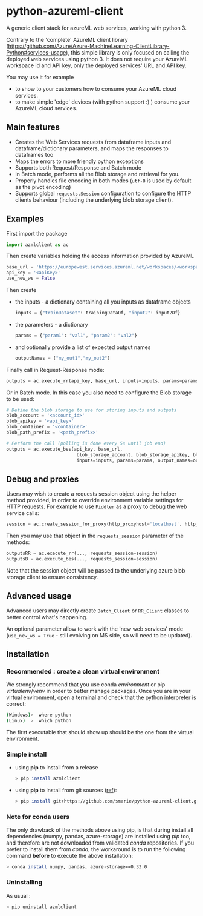 # python-azureml-client
A generic client stack for azureML web services, working with python 3.
 
Contrary to the 'complete' AzureML client library (https://github.com/Azure/Azure-MachineLearning-ClientLibrary-Python#services-usage), this simple library is only focused on calling the deployed web services using python 3. It does not require your AzureML workspace id and API key, only the deployed services' URL and API key.

You may use it for example 
* to show to your customers how to consume your AzureML cloud services.
* to make simple 'edge' devices (with python support :) ) consume your AzureML cloud services.


## Main features

* Creates the Web Services requests from dataframe inputs and dataframe/dictionary parameters, and maps the responses to dataframes too
* Maps the errors to more friendly python exceptions
* Supports both Request/Response and Batch mode
* In Batch mode, performs all the Blob storage and retrieval for you.
* Properly handles file encoding in both modes (`utf-8` is used by default as the pivot encoding)
* Supports global `requests.Session` configuration to configure the HTTP clients behaviour (including the underlying blob storage client).


## Examples

First import the package

```python
import azmlclient as ac  
```

Then create variables holding the access information provided by AzureML

```python
base_url = 'https://europewest.services.azureml.net/workspaces/<workspaceId>/services/<serviceId>'
api_key = '<apiKey>'
use_new_ws = False
```

Then create 
* the inputs - a dictionary containing all you inputs as dataframe objects
        
    ```python
    inputs = {"trainDataset": trainingDataDf, "input2": input2Df}
    ```
        
* the parameters - a dictionary
        
    ```python
    params = {"param1": "val1", "param2": "val2"}
    ```

* and optionally provide a list of expected output names
        
    ```python
    outputNames = ["my_out1","my_out2"]
    ```

Finally call in Request-Response mode:

```python
outputs = ac.execute_rr(api_key, base_url, inputs=inputs, params=params, output_names=output_names)
```

Or in Batch mode. In this case you also need to configure the Blob storage to be used:

```python
# Define the blob storage to use for storing inputs and outputs
blob_account = '<account_id>'
blob_apikey = '<api_key>'
blob_container = '<container>'
blob_path_prefix = '<path_prefix>'

# Perform the call (polling is done every 5s until job end)
outputs = ac.execute_bes(api_key, base_url,
                          blob_storage_account, blob_storage_apikey, blob_container_for_ios, blob_path_prefix=blob_path_prefix,
                          inputs=inputs, params=params, output_names=output_names)
```

## Debug and proxies

Users may wish to create a requests session object using the helper method provided, in order to override environment variable settings for HTTP requests. For example to use `Fiddler` as a proxy to debug the web service calls: 

```python
session = ac.create_session_for_proxy(http_proxyhost='localhost', http_proxyport=8888, use_http_for_https_proxy=True, ssl_verify=False)
```

Then you may use that object in the `requests_session` parameter of the methods: 

```python
outputsRR = ac.execute_rr(..., requests_session=session)
outputsB = ac.execute_bes(..., requests_session=session)
```

Note that the session object will be passed to the underlying azure blob storage client to ensure consistency.

## Advanced usage

Advanced users may directly create `Batch_Client` or `RR_Client` classes to better control what's happening.

An optional parameter allow to work with the 'new web services' mode (`use_new_ws = True` - still evolving on MS side, so will need to be updated).


## Installation

### Recommended : create a clean virtual environment

We strongly recommend that you use conda *environment* or pip *virtualenv*/*venv* in order to better manage packages. Once you are in your virtual environment, open a terminal and check that the python interpreter is correct:

```bash
(Windows)>  where python
(Linux)  >  which python
```

The first executable that should show up should be the one from the virtual environment.


### Simple install

* using **pip** to install from a release

    ```bash
    > pip install azmlclient
    ```
* using **pip** to install from git sources ([ref](https://packaging.python.org/installing/#installing-from-vcs)):

    ```bash
    > pip install git+https://github.com/smarie/python-azureml-client.git#egg=azmlclient-1.0.0.dev1
    ```

### Note for conda users

The only drawback of the methods above using pip, is that during install all dependencies (numpy, pandas, azure-storage) are installed using *pip* too, and therefore are not downloaded from validated *conda* repositories. If you prefer to install them from *conda*, the workaround is to run the following command **before** to execute the above installation:

```bash
> conda install numpy, pandas, azure-storage==0.33.0
```

### Uninstalling

As usual : 

```bash
> pip uninstall azmlclient
```

